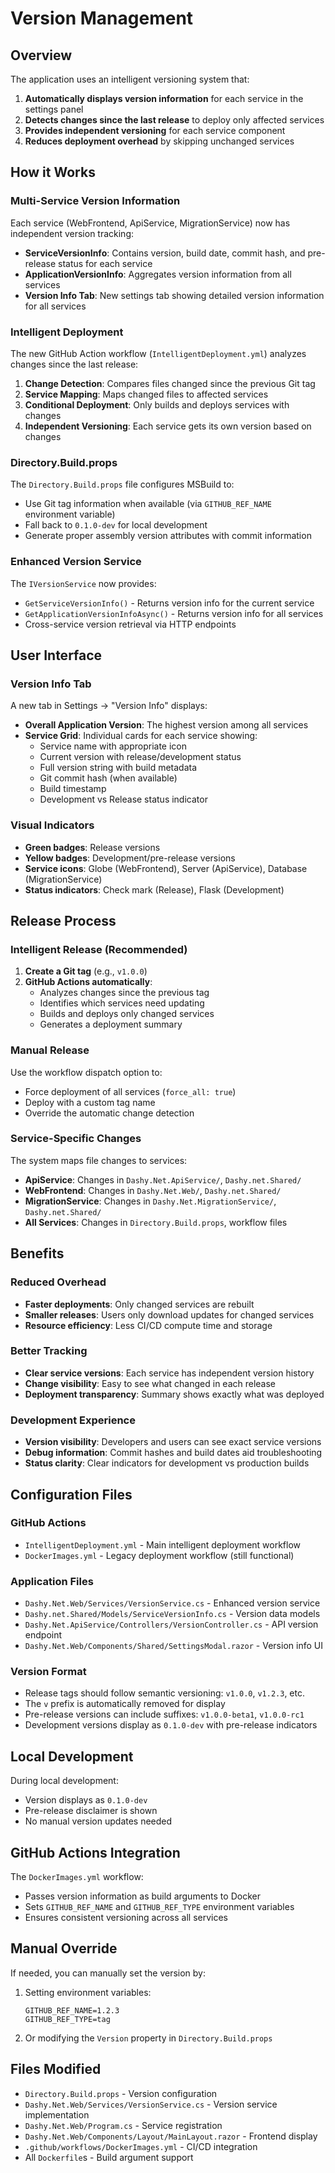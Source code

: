 # Version Management

## Overview

The application uses an intelligent versioning system that:

1. **Automatically displays version information** for each service in the settings panel
2. **Detects changes since the last release** to deploy only affected services
3. **Provides independent versioning** for each service component
4. **Reduces deployment overhead** by skipping unchanged services

## How it Works

### Multi-Service Version Information

Each service (WebFrontend, ApiService, MigrationService) now has independent version tracking:

- **ServiceVersionInfo**: Contains version, build date, commit hash, and pre-release status for each service
- **ApplicationVersionInfo**: Aggregates version information from all services
- **Version Info Tab**: New settings tab showing detailed version information for all services

### Intelligent Deployment

The new GitHub Action workflow (`IntelligentDeployment.yml`) analyzes changes since the last release:

1. **Change Detection**: Compares files changed since the previous Git tag
2. **Service Mapping**: Maps changed files to affected services
3. **Conditional Deployment**: Only builds and deploys services with changes
4. **Independent Versioning**: Each service gets its own version based on changes

### Directory.Build.props

The `Directory.Build.props` file configures MSBuild to:

- Use Git tag information when available (via `GITHUB_REF_NAME` environment variable)
- Fall back to `0.1.0-dev` for local development
- Generate proper assembly version attributes with commit information

### Enhanced Version Service

The `IVersionService` now provides:

- `GetServiceVersionInfo()` - Returns version info for the current service
- `GetApplicationVersionInfoAsync()` - Returns version info for all services
- Cross-service version retrieval via HTTP endpoints

## User Interface

### Version Info Tab

A new tab in Settings → "Version Info" displays:

- **Overall Application Version**: The highest version among all services
- **Service Grid**: Individual cards for each service showing:
  - Service name with appropriate icon
  - Current version with release/development status
  - Full version string with build metadata
  - Git commit hash (when available)
  - Build timestamp
  - Development vs Release status indicator

### Visual Indicators

- **Green badges**: Release versions
- **Yellow badges**: Development/pre-release versions
- **Service icons**: Globe (WebFrontend), Server (ApiService), Database (MigrationService)
- **Status indicators**: Check mark (Release), Flask (Development)

## Release Process

### Intelligent Release (Recommended)

1. **Create a Git tag** (e.g., `v1.0.0`)
2. **GitHub Actions automatically**:
   - Analyzes changes since the previous tag
   - Identifies which services need updating
   - Builds and deploys only changed services
   - Generates a deployment summary

### Manual Release

Use the workflow dispatch option to:
- Force deployment of all services (`force_all: true`)
- Deploy with a custom tag name
- Override the automatic change detection

### Service-Specific Changes

The system maps file changes to services:

- **ApiService**: Changes in `Dashy.Net.ApiService/`, `Dashy.net.Shared/`
- **WebFrontend**: Changes in `Dashy.Net.Web/`, `Dashy.net.Shared/`
- **MigrationService**: Changes in `Dashy.Net.MigrationService/`, `Dashy.net.Shared/`
- **All Services**: Changes in `Directory.Build.props`, workflow files

## Benefits

### Reduced Overhead

- **Faster deployments**: Only changed services are rebuilt
- **Smaller releases**: Users only download updates for changed services
- **Resource efficiency**: Less CI/CD compute time and storage

### Better Tracking

- **Clear service versions**: Each service has independent version history
- **Change visibility**: Easy to see what changed in each release
- **Deployment transparency**: Summary shows exactly what was deployed

### Development Experience

- **Version visibility**: Developers and users can see exact service versions
- **Debug information**: Commit hashes and build dates aid troubleshooting
- **Status clarity**: Clear indicators for development vs production builds

## Configuration Files

### GitHub Actions

- `IntelligentDeployment.yml` - Main intelligent deployment workflow
- `DockerImages.yml` - Legacy deployment workflow (still functional)

### Application Files

- `Dashy.Net.Web/Services/VersionService.cs` - Enhanced version service
- `Dashy.net.Shared/Models/ServiceVersionInfo.cs` - Version data models  
- `Dashy.Net.ApiService/Controllers/VersionController.cs` - API version endpoint
- `Dashy.Net.Web/Components/Shared/SettingsModal.razor` - Version info UI

### Version Format

- Release tags should follow semantic versioning: `v1.0.0`, `v1.2.3`, etc.
- The `v` prefix is automatically removed for display
- Pre-release versions can include suffixes: `v1.0.0-beta1`, `v1.0.0-rc1`
- Development versions display as `0.1.0-dev` with pre-release indicators

## Local Development

During local development:

- Version displays as `0.1.0-dev`
- Pre-release disclaimer is shown
- No manual version updates needed

## GitHub Actions Integration

The `DockerImages.yml` workflow:

- Passes version information as build arguments to Docker
- Sets `GITHUB_REF_NAME` and `GITHUB_REF_TYPE` environment variables
- Ensures consistent versioning across all services

## Manual Override

If needed, you can manually set the version by:

1. Setting environment variables:
   ```
   GITHUB_REF_NAME=1.2.3
   GITHUB_REF_TYPE=tag
   ```
2. Or modifying the `Version` property in `Directory.Build.props`

## Files Modified

- `Directory.Build.props` - Version configuration
- `Dashy.Net.Web/Services/VersionService.cs` - Version service implementation
- `Dashy.Net.Web/Program.cs` - Service registration
- `Dashy.Net.Web/Components/Layout/MainLayout.razor` - Frontend display
- `.github/workflows/DockerImages.yml` - CI/CD integration
- All `Dockerfile`s - Build argument support
